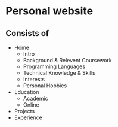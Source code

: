 # Personal website 
## Consists of 
- Home
  - Intro
  - Background & Relevent Coursework
  - Programming Languages
  - Technical Knowledge & Skills
  - Interests
  - Personal Hobbies
- Education
  - Academic
  - Online
- Projects
- Experience

